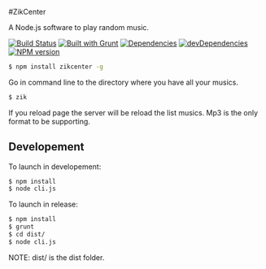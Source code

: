 #ZikCenter

A Node.js software to play random music.

[![Build Status](https://travis-ci.org/cedced19/ZikCenter.svg)](https://travis-ci.org/cedced19/ZikCenter)
[![Built with Grunt](https://cdn.gruntjs.com/builtwith.png)](http://gruntjs.com/)
[![Dependencies](https://david-dm.org/cedced19/ZikCenter.png)](https://david-dm.org/cedced19/ZikCenter)
[![devDependencies](https://david-dm.org/cedced19/ZikCenter/dev-status.png)](https://david-dm.org/cedced19/ZikCenter#info=devDependencies)
[![NPM version](https://badge.fury.io/js/zikcenter.svg)](http://badge.fury.io/js/zikcenter)

```bash
$ npm install zikcenter -g
```

Go in command line to the directory where you have all your musics.

```bash
$ zik
```

If you reload page the server will be reload the list musics.
Mp3 is the only format to be supporting.

## Developement

To launch in developement:

```bash
$ npm install
$ node cli.js
```

To launch in release:

```bash
$ npm install
$ grunt
$ cd dist/
$ node cli.js
```

NOTE: dist/ is the dist folder.